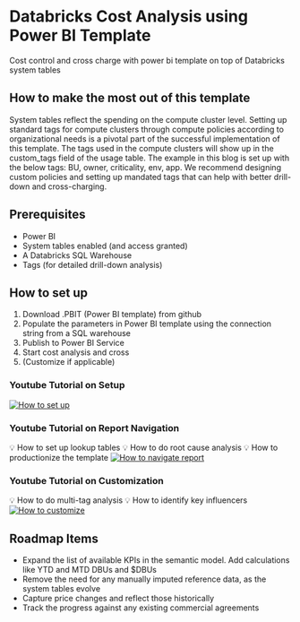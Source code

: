 # Databricks Cost Analysis using Power BI Template
Cost control and cross charge with power bi template on top of Databricks system tables

## How to make the most out of this template
System tables reflect the spending on the compute cluster level. Setting up standard tags for compute clusters through compute policies according to organizational needs is a pivotal part of the successful implementation of this template. The tags used in the compute clusters will show up in the custom_tags field of the usage table. The example in this blog is set up with the below tags: BU, owner, criticality, env, app. We recommend designing custom policies and setting up mandated tags that can help with better drill-down and cross-charging. 

## Prerequisites
* Power BI
* System tables enabled (and access granted)
* A Databricks SQL Warehouse
* Tags (for detailed drill-down analysis)


## How to set up
1. Download .PBIT (Power BI template) from github
2. Populate the parameters in Power BI template using the connection string from a SQL warehouse
3. Publish to Power BI Service
4. Start cost analysis and cross
5. (Customize if applicable)
   
### Youtube Tutorial on Setup
[![How to set up](https://img.youtube.com/vi/tTbngPbldzY/0.jpg)](https://www.youtube.com/watch?v=tTbngPbldzY)

### Youtube Tutorial on Report Navigation
💡 How to set up lookup tables
💡 How to do root cause analysis
💡 How to productionize the template
[![How to navigate report](https://img.youtube.com/vi/sF8JaF8l4Lg/0.jpg)](https://www.youtube.com/watch?v=sF8JaF8l4Lg)

### Youtube Tutorial on Customization
💡 How to do multi-tag analysis
💡 How to identify key influencers
[![How to customize](https://img.youtube.com/vi/FCtE5R1irbU/0.jpg)](https://www.youtube.com/watch?v=FCtE5R1irbU)


## Roadmap Items
* Expand the list of available KPIs in the semantic model. Add calculations like YTD and MTD DBUs and $DBUs
* Remove the need for any manually imputed reference data, as the system tables evolve 
* Capture price changes and reflect those historically 
* Track the progress against any existing commercial agreements


